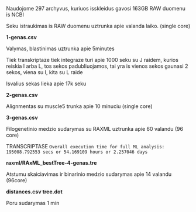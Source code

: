 Naudojome 297 archyvus, kuriuos isskleidus gavosi 163GB RAW duomenu is NCBI

Seku istraukimas is RAW duomenu uztrunka apie valanda laiko. (single core)

**1-genas.csv**

Valymas, blastinimas uztrunka apie 5minutes

Tiek transkriptaze tiek integraze turi apie 1000 seku su J raidem, kurios reiskia I arba L, tos sekos padubliuojamos, tai yra is vienos sekos gaunasi 2 sekos, viena su I, kita su L raide

Isvalius sekas lieka apie 17k seku 

**2-genas.csv**

Alignmentas su muscle5 trunka apie 10 minuciu (single core)

**3-genas.csv**

Filogenetinio medzio sudarymas su RAXML uztrunka apie 60 valandu (96 core)

TRANSCRIPTASE ```Overall execution time for full ML analysis: 195008.792553 secs or 54.169109 hours or 2.257046 days```

**raxml/RAxML_bestTree-4-genas.tre**

Atstumu skaiciavimas ir binarinio medzio sudarymas apie 14 valandu (96core)

**distances.csv tree.dot**

Poru sudarymas 1 min

